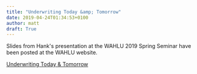 ```yaml
---
title: "Underwriting Today &amp; Tomorrow"
date: 2019-04-24T01:34:53+0100
author: matt
draft: True
---
```

Slides from Hank's presentation at the WAHLU 2019 Spring Seminar have been posted at the WAHLU website.

[ Underwriting Today &amp; Tomorrow ]( http://wahlu.org/presentations/ )
